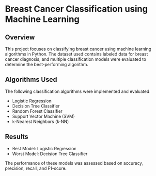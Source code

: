 # **Breast Cancer Classification using Machine Learning**

## Overview

This project focuses on classifying breast cancer using machine learning algorithms in Python. The dataset used contains labeled data for breast cancer diagnosis, and multiple classification models were evaluated to determine the best-performing algorithm.

## Algorithms Used

The following classification algorithms were implemented and evaluated:

- Logistic Regression
- Decision Tree Classifier
- Random Forest Classifier
- Support Vector Machine (SVM)
- k-Nearest Neighbors (k-NN)

## Results

- Best Model: Logistic Regression
- Worst Model: Decision Tree Classifier

The performance of these models was assessed based on accuracy, precision, recall, and F1-score.
